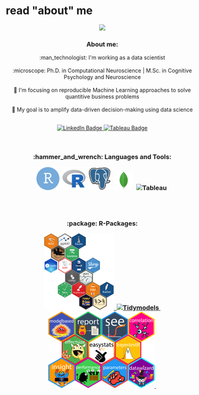 # read "about" me

<div id="header" align="center">
  <img src="https://media.giphy.com/media/M9gbBd9nbDrOTu1Mqx/giphy.gif" width="100"/>
</div>


<div align="center">
  <p>
  <h3>About me: </h3>
    :man_technologist: I'm working as a data scientist
    <br>
    <br>
    :microscope: Ph.D. in Computational Neuroscience | M.Sc. in Cognitive Psychology and Neuroscience
    <br>
    <br>
    🔭 I'm focusing on reproducible Machine Learning approaches to solve quantitive business problems
     <br>
     <br>
    🥅 My goal is to amplify data-driven decision-making using data science
  </p>
</div>

<br>

<div id="badges" align = "center">
  <a href = "https://www.linkedin.com/in/vivian-r-steiger/">
    <img src="https://img.shields.io/badge/LinkedIn-blue?style=for-the-badge&logo=linkedin&logoColor=white" alt="LinkedIn Badge"/>
  </a> 
  <a href = "https://public.tableau.com/app/profile/viv8803">
    <img src="https://img.shields.io/badge/Tableau-orange?style=for-the-badge&logo=tableau&logoColor=white" alt="Tableau Badge"/>
  </a> 
</div>
 
<br>
<br>

<div id="tools" align="center"> 
  <p>
    <h3>:hammer_and_wrench: Languages and Tools:
    <br>
  </p>
  <img src="https://github.com/devicons/devicon/blob/master/icons/rstudio/rstudio-original.svg" title="RStudio" alt="RStudio" height="60"/>&nbsp;
  <img src="https://github.com/devicons/devicon/blob/master/icons/r/r-original.svg" title="R" alt="R" height="60"/>&nbsp;
  <img src="https://github.com/devicons/devicon/blob/master/icons/postgresql/postgresql-original.svg" title="PostgreSQL" alt="postgresql" height="60"/>&nbsp;
   <img src="https://github.com/devicons/devicon/blob/master/icons/mongodb/mongodb-original.svg" title="Mongodb" alt="Mongodb" height="50"/>&nbsp;
  <img src="https://user-images.githubusercontent.com/100348646/180220897-cca306a1-5bcb-4f39-8686-e24b9d9a0dbe.png" title="Tableau" alt="Tableau" height="50"/>&nbsp;

<br>
</div>

<br>
<br>

<div id="R-Packages" align="center">
  <p>
    <h3>:package: R-Packages:
    <br>
  </p>
   <a href = "https://tidyverse.tidyverse.org">
    <img src="https://github.com/stufield/hex-images/blob/master/tidyverse_all.png" title="Tidyverse" alt="Tidyverse" height="200"/>&nbsp;
  </a>
   <a href = "https://tidymodels.tidymodels.org">
    <img src="https://github.com/topepo/an-introduction-to-tidymodels/blob/57888b66c63a27581e5c349f1f60cdfac53720af/images/hex_wall.png" title="Tidymodels" alt="Tidymodels" height="200"/>&nbsp;
  </a>
   <a href = "https://easystats.github.io/easystats/">
    <img src="https://github.com/easystats/easystats/blob/main/man/figures/logo_wall.png" title="EasyStats" alt="EasyStats" height="200"/>&nbsp;
  </a>
</div

<br>
<br>

 <!---
  <div id="stats" align="center">
  <p>
    <h3>:fire: Stats:
    <br>
  </p>
  
  <img src="https://github-readme-stats.vercel.app/api?username=viv-analytics&show_icons=true&theme=cobalt"/>
</div
---!> 


<!---
viv-analytics/viv-analytics is a ✨ special ✨ repository because its `README.md` (this file) appears on your GitHub profile.
--->

